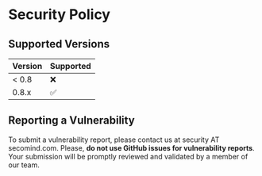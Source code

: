 <!---
  Copyright 2022-2024 SECO Mind Srl

  SPDX-License-Identifier: Apache-2.0
-->

# Security Policy

## Supported Versions

| Version | Supported          |
| ------- | ------------------ |
| < 0.8   | :x:                |
| 0.8.x   | :white_check_mark: |

## Reporting a Vulnerability

To submit a vulnerability report, please contact us at security AT secomind.com.
Please, **do not use GitHub issues for vulnerability reports**.
Your submission will be promptly reviewed and validated by a member of our team.
